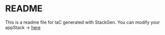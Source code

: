 # README
This is a readme file for IaC generated with StackGen.
You can modify your appStack -> [here](http://main.dev.stackgen.com/appstacks/fca0e081-8262-4179-8976-7fc8448fe2bf)
